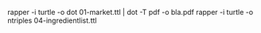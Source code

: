 rapper -i turtle -o dot 01-market.ttl | dot -T pdf -o bla.pdf
rapper -i turtle -o ntriples 04-ingredientlist.ttl
